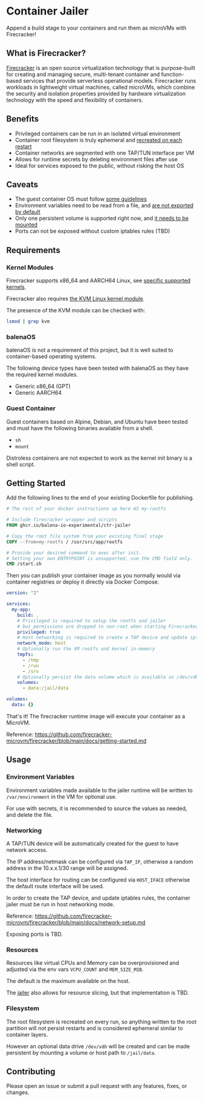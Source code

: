 # Container Jailer

Append a build stage to your containers and run them as microVMs with Firecracker!

## What is Firecracker?

[Firecracker](https://firecracker-microvm.github.io/) is an open source virtualization technology that is purpose-built for creating and managing secure, multi-tenant container and function-based services that provide serverless operational models. Firecracker runs workloads in lightweight virtual machines, called microVMs, which combine the security and isolation properties provided by hardware virtualization technology with the speed and flexibility of containers.

## Benefits

- Privileged containers can be run in an isolated virtual environment
- Container root filesystem is truly ephemeral and [recreated on each restart](#filesystem)
- Container networks are segmented with one TAP/TUN interface per VM
- Allows for runtime secrets by deleting environment files after use
- Ideal for services exposed to the public, without risking the host OS

## Caveats

- The guest container OS must follow [some guidelines](#guest-container)
- Environment variables need to be read from a file, and [are not exported by default](#environment-variables)
- Only one persistent volume is supported right now, and [it needs to be mounted](filesystem)
- Ports can not be exposed without custom iptables rules (TBD)

## Requirements

### Kernel Modules

Firecracker supports x86_64 and AARCH64 Linux, see [specific supported kernels](https://github.com/firecracker-microvm/firecracker/blob/main/docs/kernel-policy.md).

Firecracker also requires [the KVM Linux kernel module](https://www.linux-kvm.org/).

The presence of the KVM module can be checked with:

```bash
lsmod | grep kvm
```

### balenaOS

balenaOS is not a requirement of this project, but it is well suited to container-based operating systems.

The following device types have been tested with balenaOS as they have the required kernel modules.

- Generic x86_64 (GPT)
- Generic AARCH64

### Guest Container

Guest containers based on Alpine, Debian, and Ubuntu have been tested and must have the following binaries
available from a shell.

- `sh`
- `mount`

Distroless containers are not expected to work as the kernel init binary is a shell script.

## Getting Started

Add the following lines to the end of your existing Dockerfile for publishing.

```Dockerfile
# The rest of your docker instructions up here AS my-rootfs

# Include firecracker wrapper and scripts
FROM ghcr.io/balena-io-experimental/ctr-jailer

# Copy the root file system from your existing final stage
COPY --from=my-rootfs / /usr/src/app/rootfs

# Provide your desired command to exec after init.
# Setting your own ENTRYPOINT is unsupported, use the CMD field only.
CMD /start.sh
```

Then you can publish your container image as you normally would via container registries
or deploy it directly via Docker Compose.

```yml
version: "2"

services:
  my-app:
    build: .
    # Privileged is required to setup the rootfs and jailer
    # but permissions are dropped to non-root when starting Firecracker
    privileged: true
    # Host networking is required to create a TAP device and update iptables
    network_mode: host
    # Optionally run the VM rootfs and kernel in-memory
    tmpfs:
      - /tmp
      - /run
      - /srv
    # Optionally persist the data volume which is available as /dev/vdb in the VM
    volumes:
      - data:/jail/data

volumes:
  data: {}
```

That's it! The firecracker runtime image will execute your container as a MicroVM.

Reference: <https://github.com/firecracker-microvm/firecracker/blob/main/docs/getting-started.md>

## Usage

### Environment Variables

Environment variables made available to the jailer runtime will be written to `/var/environment` in
the VM for optional use.

For use with secrets, it is recommended to source the values as needed, and delete the file.

### Networking

A TAP/TUN device will be automatically created for the guest to have network access.

The IP address/netmask can be configured via `TAP_IP`, otherwise a random address in the 10.x.x.1/30 range will be assigned.

The host interface for routing can be configured via `HOST_IFACE` otherwise the default route interface will be used.

In order to create the TAP device, and update iptables rules, the container jailer must be run in host networking mode.

Reference: <https://github.com/firecracker-microvm/firecracker/blob/main/docs/network-setup.md>

Exposing ports is TBD.

### Resources

Resources like virtual CPUs and Memory can be overprovisioned and adjusted via the env vars `VCPU_COUNT` and `MEM_SIZE_MIB`.

The default is the maximum available on the host.

The [jailer](https://github.com/firecracker-microvm/firecracker/blob/main/docs/jailer.md) also allows for resource slicing, but that implementation is TBD.

### Filesystem

The root filesystem is recreated on every run, so anything written to the root partition will not persist restarts and
is considered ephemeral similar to container layers.

However an optional data drive `/dev/vdb` will be created and can be made persistent by mounting a volume
or host path to `/jail/data`.

## Contributing

Please open an issue or submit a pull request with any features, fixes, or changes.
